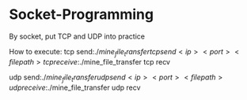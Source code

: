# Socket-Programming
By socket, put TCP and UDP into practice

How to execute:
tcp send:$./mine_file_transfer tcp send <ip> <port> <filepath>
tcp receive:$./mine_file_transfer tcp recv <ip> <port>
  
  
udp send:$./mine_file_transfer udp send <ip> <port> <filepath>
udp receive:$./mine_file_transfer udp recv <ip> <port>





